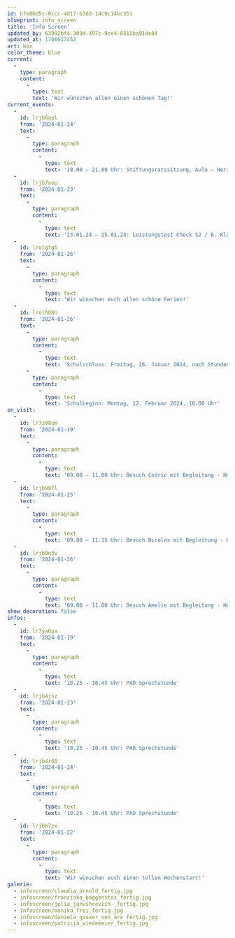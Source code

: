 ```yaml
---
id: b7e06d5c-0ccc-4d17-b365-14c9c14bc351
blueprint: info_screen
title: 'Info Screen'
updated_by: 63992bf4-309d-497c-9ce4-8515ba91de04
updated_at: 1706017452
art: box
color_theme: blue
current:
  -
    type: paragraph
    content:
      -
        type: text
        text: 'Wir wünschen allen einen schönen Tag!'
current_events:
  -
    id: lrjb6apl
    from: '2024-01-24'
    text:
      -
        type: paragraph
        content:
          -
            type: text
            text: '18.00 – 21.00 Uhr: Stiftungsratssitzung, Aula – Herzlich willkommen!'
  -
    id: lrjb7aop
    from: '2024-01-23'
    text:
      -
        type: paragraph
        content:
          -
            type: text
            text: '23.01.24 – 25.01.24: Leistungstest Check S2 / 8. Klassen, Papier-Tests – Viel Glück!'
  -
    id: lrolgtg6
    from: '2024-01-26'
    text:
      -
        type: paragraph
        content:
          -
            type: text
            text: 'Wir wünschen euch allen schöne Ferien!'
  -
    id: lrolh08n
    from: '2024-01-26'
    text:
      -
        type: paragraph
        content:
          -
            type: text
            text: 'Schulschluss: Freitag, 26. Januar 2024, nach Stundenplan'
      -
        type: paragraph
        content:
          -
            type: text
            text: 'Schulbeginn: Montag, 12. Februar 2024, 10.00 Uhr'
on_visit:
  -
    id: lr7z08um
    from: '2024-01-19'
    text:
      -
        type: paragraph
        content:
          -
            type: text
            text: '09.00 – 11.00 Uhr: Besuch Cedric mit Begleitung - Herzlich willkommen!'
  -
    id: lrjb99fl
    from: '2024-01-25'
    text:
      -
        type: paragraph
        content:
          -
            type: text
            text: '09.00 – 11.15 Uhr: Besuch Nicolas mit Begleitung - Herzlich willkommen!'
  -
    id: lrjb9n3v
    from: '2024-01-26'
    text:
      -
        type: paragraph
        content:
          -
            type: text
            text: '09.00 – 11.00 Uhr: Besuch Amelie mit Begleitung - Herzlich willkommen!'
show_decoration: false
infos:
  -
    id: lr7yw6pa
    from: '2024-01-19'
    text:
      -
        type: paragraph
        content:
          -
            type: text
            text: '10.25 - 10.45 Uhr: PAD Sprechstunde'
  -
    id: lrjb4jsz
    from: '2024-01-23'
    text:
      -
        type: paragraph
        content:
          -
            type: text
            text: '10.25 - 10.45 Uhr: PAD Sprechstunde'
  -
    id: lrjb4r68
    from: '2024-01-24'
    text:
      -
        type: paragraph
        content:
          -
            type: text
            text: '10.25 - 10.45 Uhr: PAD Sprechstunde'
  -
    id: lrjbh7zx
    from: '2024-01-22'
    text:
      -
        type: paragraph
        content:
          -
            type: text
            text: 'Wir wünschen euch einen tollen Wochenstart!'
galerie:
  - infoscreen/claudia_arnold_fertig.jpg
  - infoscreen/franziska_baggenstos_fertig.jpg
  - infoscreen/julia_janushcevich-_fertig.jpg
  - infoscreen/monika_frei_fertig.jpg
  - infoscreen/daniela_gasser_von_arx_fertig.jpg
  - infoscreen/patricia_wiedemeier_fertig.jpg
---
```

